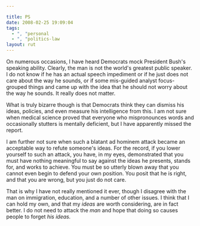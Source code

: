 ```yaml
---

title: PS
date: 2008-02-25 19:09:04
tags:
  - ", "personal
  - ", "politics-law
layout: rut
---
```


On numerous occasions, I have heard Democrats mock President Bush's speaking ability.  Clearly, the man is not the world's greatest public speaker.  I do not know if he has an actual speech impediment or if he just does not care about the way he sounds, or if some mis-guided analyst  focus-grouped things and came up with the idea that he should not worry about the way he sounds.  It really does not matter.

What is truly bizarre though is that Democrats think they can dismiss his ideas, policies, and even measure his intelligence from this.  I am not sure when medical science proved that everyone who mispronounces words and occasionally stutters is mentally deficient, but I have apparently missed the report.  

I am further not sure when such a blatant ad hominem attack became an acceptable way to refute someone's ideas.  For the record, if you lower yourself to such an attack, you have, in my eyes, demonstrated that you must have nothing meaningful to say against the ideas he presents, stands for, and works to achieve.   You must be so utterly blown away that you cannot even begin to defend your own position.  You posit that he is right, and that you are wrong, but you just do not care. 

That is why I have not really mentioned it ever, though I disagree with the man on immigration, education, and a number of other issues.  I think that I can hold my own, and that my *ideas* are worth considering, are in fact better.  I do not need to attack the *man* and hope that doing so causes people to forget _his_ *ideas.*


